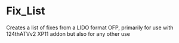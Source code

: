 # Fix_List
Creates a list of fixes from a LIDO format OFP, primarily for use with 124thATVv2 XP11 addon but also for any other use
